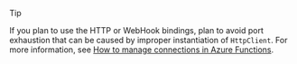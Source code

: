 > [!TIP]
>
> If you plan to use the HTTP or WebHook bindings, plan to avoid port exhaustion that can be caused by improper instantiation of `HttpClient`. For more information, see [How to manage connections in Azure Functions](../articles/azure-functions/manage-connections.md).
